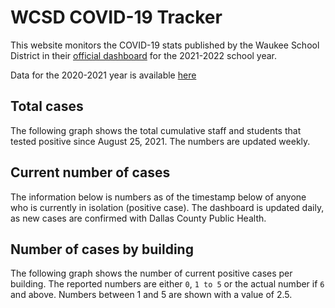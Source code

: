 # WCSD COVID-19 Tracker

This website monitors the COVID-19 stats published by the Waukee School District in their [official dashboard](https://waukeeschools.org/rtl/covid-19-information-for-families/)
for the 2021-2022 school year.

Data for the 2020-2021 year is available [here](year2020.html)


## Total cases

The following graph shows the total cumulative staff and students that tested positive since August 25, 2021. The numbers are
updated weekly.

<div id="data-cumulative2021"></div>


## Current number of cases

The information below is numbers as of the timestamp below of anyone who is currently in isolation (positive case).
The dashboard is updated daily, as new cases are confirmed with Dallas County Public Health.

<div id="data-totals2021"></div>


## Number of cases by building


The following graph shows the number of current positive cases per building. The reported numbers are either `0`, `1 to 5`
or the actual number if `6` and above. Numbers between 1 and 5 are shown with a value of 2.5.

<div id="data-buildings2021"></div>



<script src="https://cdn.jsdelivr.net/npm/vega@5"></script>
<script src="https://cdn.jsdelivr.net/npm/vega-lite@5"></script>
<script src="https://cdn.jsdelivr.net/npm/vega-embed@6"></script>
<script src="plots.js"></script>

<script type="text/javascript">
  load_plot("data-cumulative2021");
  load_plot("data-totals2021");
  load_plot("data-buildings2021");
</script>
